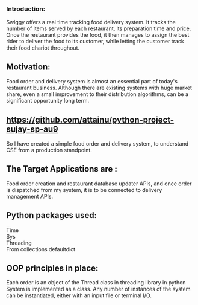 ### Introduction:  
Swiggy offers a real time tracking food delivery system. It tracks the number of items served by each restaurant, its preparation time and price. Once the restaurant provides the food, it then manages to assign the best rider to deliver the food to its customer, while letting the customer track their food chariot throughout.

## Motivation:  
Food order and delivery system is almost an essential part of today's restaurant business. Although there are existing systems with huge market share, even a small improvement to their distribution algorithms, can be a significant opportunity long term.

## https://github.com/attainu/python-project-sujay-sp-au9  
So I have created a simple food order and delivery system, to understand CSE from a production standpoint.

## The Target Applications are :  
Food order creation and restaurant database updater APIs, and once order is dispatched from my system, it is to be connected to delivery management APIs.

## Python packages used:  
Time  
Sys  
Threading  
From collections defaultdict

## OOP principles in place:  
Each order is an object of the Thread class in threading library in python
System is implemented as a class. Any number of instances of the system can be instantiated, either with an input file or terminal I/O.
